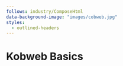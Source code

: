 ```yaml
---
follows: industry/ComposeHtml
data-background-image: "images/cobweb.jpg"
styles:
  - outlined-headers
---
```


# Kobweb Basics
